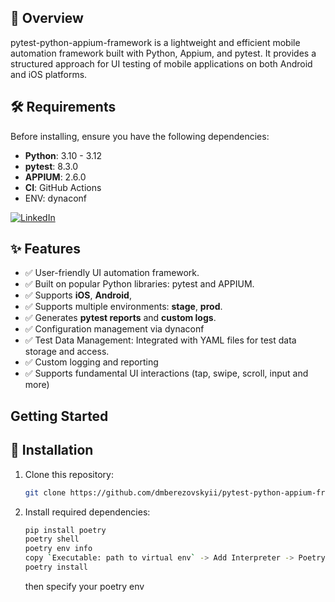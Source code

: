 ## 📌 Overview
pytest-python-appium-framework is a lightweight and efficient mobile automation framework built with Python, Appium, and pytest. It provides a structured approach for UI testing of mobile applications on both Android and iOS platforms.

## 🛠️ Requirements
Before installing, ensure you have the following dependencies:
- **Python**: 3.10 - 3.12
- **pytest**: 8.3.0
- **APPIUM**: 2.6.0
- **CI**: GitHub Actions
- ENV: dynaconf

[![LinkedIn](https://img.shields.io/badge/LinkedIn-Connect-blue)](https://www.linkedin.com/in/dmytro-berezovskyi/)

## ✨ Features

- ✅ User-friendly UI automation framework.
- ✅ Built on popular Python libraries: pytest and APPIUM.
- ✅ Supports **iOS**, **Android**,
- ✅ Supports multiple environments: **stage**, **prod**.
- ✅ Generates **pytest reports** and **custom logs**.
- ✅ Configuration management via dynaconf
- ✅ Test Data Management: Integrated with YAML files for test data storage and access.
- ✅ Custom logging and reporting
- ✅ Supports fundamental UI interactions (tap, swipe, scroll, input and more)

## Getting Started

## 🚀 Installation

1. Clone this repository:
   ```bash
   git clone https://github.com/dmberezovskyii/pytest-python-appium-framework.git
   ```
2. Install required dependencies:
   ```bash
   pip install poetry
   poetry shell
   poetry env info
   copy `Executable: path to virtual env` -> Add Interpreter -> Poetry Environment -> Existing environment -> add Executable -> Apply
   poetry install
   ```
   then specify your poetry env
